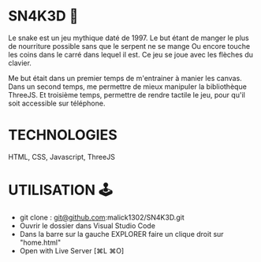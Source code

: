 # SN4K3D 🐍

Le snake est un jeu mythique daté de 1997.
Le but étant de manger le plus de nourriture possible sans que le serpent ne se mange
Ou encore touche les coins dans le carré dans lequel il est.
Ce jeu se joue avec les flèches du clavier.

Me but était dans un premier temps de m'entrainer à manier les canvas.
Dans un second temps, me permettre de mieux manipuler la bibliothèque ThreeJS.
Et troisième temps, permettre de rendre tactile le jeu, pour qu'il soit accessible sur téléphone.



# TECHNOLOGIES 

HTML, CSS, Javascript, ThreeJS


# UTILISATION 🕹️


- git clone : git@github.com:malick1302/SN4K3D.git
- Ouvrir le dossier dans Visual Studio Code
- Dans la barre sur la gauche EXPLORER faire un clique droit sur "home.html"
- Open with Live Server [⌘L ⌘O]
